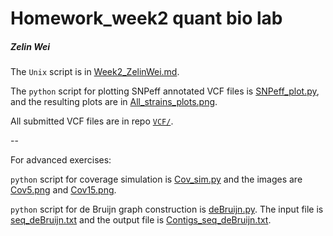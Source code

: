 # Homework_week2 quant bio lab

##### Zelin Wei

The `Unix` script is in [Week2_ZelinWei.md](Week2_ZelinWei.md).

The `python` script for plotting SNPeff annotated VCF files is [SNPeff_plot.py](SNPeff_plot.py), and the resulting plots are in [All\_strains\_plots.png](All_strains_plots.png).

All submitted VCF files are in repo [`VCF/`](VCF/).

--

For advanced exercises:

`python` script for coverage simulation is [Cov_sim.py](Cov_sim.py) and the images are [Cov5.png](Cov5.png) and [Cov15.png](Cov15.png).

`python` script for de Bruijn graph construction is [deBruijn.py](deBruijn.py). The input file is [seq_deBruijn.txt](seq_deBruijn.txt) and the output file is [Contigs_seq_deBruijn.txt](Contigs_seq_deBruijn.txt).